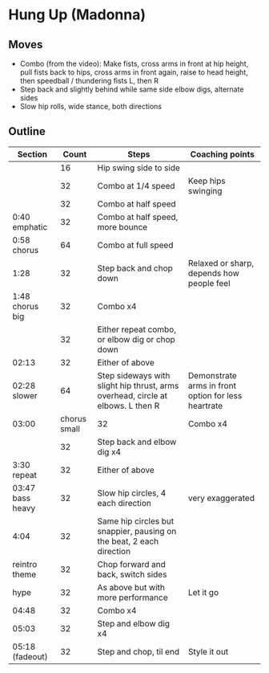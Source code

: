 # Hung Up (Madonna)

## Moves

* Combo (from the video): Make fists, cross arms in front at hip height, pull fists back to hips, cross arms in front again, raise to head height, then speedball / thundering fists L, then R
* Step back and slightly behind while same side elbow digs, alternate sides
* Slow hip rolls, wide stance, both directions 

## Outline

| Section | Count | Steps | Coaching points |
|---------|-------|-------|-----------------|
|   |16|Hip swing side to side||
|   |32|Combo at 1/4 speed|Keep hips swinging|
|   |32|Combo at half speed||
| 0:40 emphatic |32|Combo at half speed, more bounce||
| 0:58 chorus|64|Combo at full speed||
|1:28|32|Step back and chop down|Relaxed or sharp, depends how people feel|
|1:48 chorus big|32|Combo x4||
||32|Either repeat combo, or elbow dig or chop down||
|02:13|32|Either of above||
|02:28 slower|64|Step sideways with slight hip thrust, arms overhead, circle at elbows. L then R|Demonstrate arms in front option for less heartrate|
|03:00| chorus small| 32|Combo x4|First one half speed, or all half speed if people have struggled|
||32|Step back and elbow dig x4||
|3:30 repeat |32|Either of above||
|03:47 bass heavy |32|Slow hip circles, 4 each direction|very exaggerated|
|4:04|32|Same hip circles but snappier, pausing on the beat, 2 each direction||
|reintro theme|32|Chop forward and back, switch sides||
|hype|32|As above but with more performance|Let it go|
|04:48|32|Combo x4|||
|05:03|32|Step and elbow dig x4||
|05:18 (fadeout)|32|Step and chop, til end|Style it out|

